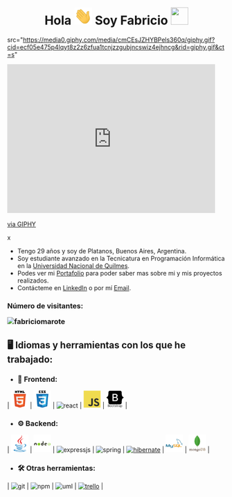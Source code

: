 <h1 align="Center">  Hola <img src="https://raw.githubusercontent.com/ABSphreak/ABSphreak/master/gifs/Hi.gif" height="40px" /> Soy Fabricio <img src="https://giphy.com/embed/5aYfJYohCSeYgtVlUj" width="40"height="40px"></h1>

src="https://media0.giphy.com/media/cmCEsJZHYBPels360q/giphy.gif?cid=ecf05e475p4lqyt8z2z6zfua1tcnjzzgubjncswiz4ejhncg&rid=giphy.gif&ct=s"

<iframe src="https://giphy.com/embed/5aYfJYohCSeYgtVlUj" width="480" height="343" frameBorder="0" class="giphy-embed" allowFullScreen></iframe><p><a href="https://giphy.com/stickers/typing-hacking-webs-5aYfJYohCSeYgtVlUj">via GIPHY</a></p>x

-  Tengo 29 años y soy de Platanos, Buenos Aires, Argentina.
-  Soy estudiante avanzado en la Tecnicatura en Programación Informática en la [Universidad Nacional de Quilmes](http://www.unq.edu.ar/).
-  Podes ver mi [Portafolio](https://fabricio-marote.vercel.app) para poder saber mas sobre mi y mis proyectos realizados.
-  Contácteme en [LinkedIn](https://www.linkedin.com/in/fabricio-marote/) o por mí [Email](mailto:fabricio.gm1993@gmail.com).

<h3 align="left">

Número de visitantes:

<p align="left"> <img src="https://komarev.com/ghpvc/?username=fabriciomarote&label=Profile%20views&color=b60e46&style=flat" alt="fabriciomarote" /> </p> 

## 🖥️ Idiomas y herramientas con los que he trabajado:

- <h3>👀 Frontend:</h3>

| <img src="https://raw.githubusercontent.com/devicons/devicon/master/icons/html5/html5-original-wordmark.svg" alt="html5" width="40" height="40"> | <img src="https://raw.githubusercontent.com/devicons/devicon/master/icons/css3/css3-original-wordmark.svg" alt="css3" width="40" height="40"> | <img src="https://user-images.githubusercontent.com/58083159/154823721-b99c9ecf-9dc2-4f21-a95f-a0ba2ee994f2.png" alt="react" width="40"> | <img src="https://raw.githubusercontent.com/devicons/devicon/master/icons/javascript/javascript-original.svg" alt="javascript" width="40" height="40"> | <img src="https://raw.githubusercontent.com/devicons/devicon/master/icons/bootstrap/bootstrap-plain-wordmark.svg" alt="bootstrap" width="40" height="40"> |

- <h3>⚙️ Backend:</h3>
  
| <img src="https://raw.githubusercontent.com/devicons/devicon/master/icons/java/java-original.svg" alt="java" width="40" height="40"> | <img src="https://raw.githubusercontent.com/devicons/devicon/master/icons/nodejs/nodejs-original-wordmark.svg" alt="nodejs" width="40" height="40"> | <img src="https://user-images.githubusercontent.com/58083159/144481306-e4af20fd-e4be-48dd-9286-2fa1773e6395.png" alt="expressjs" width="40"> | <img src="https://user-images.githubusercontent.com/58083159/144486094-07973bf6-35c0-4a05-98d7-7a2737643a6d.png" alt="spring" width="40"> | [<img src="https://user-images.githubusercontent.com/58083159/144488112-72151ec2-30ed-4679-b04f-38110ec38fa3.png" alt="hibernate" width="40">](https://hibernate.org/) | <img src="https://raw.githubusercontent.com/devicons/devicon/master/icons/mysql/mysql-original-wordmark.svg" alt="mysql" width="40" height="40"> | <img src="https://raw.githubusercontent.com/devicons/devicon/master/icons/mongodb/mongodb-original-wordmark.svg" alt="mongodb" width="40" height="40"> |

- <h3>🛠️ Otras herramientas:</h3>

| <img src="https://www.vectorlogo.zone/logos/git-scm/git-scm-icon.svg" alt="git" width="40" height="40"> | <img src="https://user-images.githubusercontent.com/58083159/158461958-394d5b81-72e1-4cae-8c1e-53f355451030.png" alt="npm" width="40"> | <img src="https://user-images.githubusercontent.com/58083159/144488538-a7102b87-8e75-4062-bff9-fd464aa24dbc.png" alt="uml" width="40"> | [<img src="https://user-images.githubusercontent.com/58083159/158458696-bbba3311-5c42-46a4-a4f8-4af3f4e6bcbe.svg" alt="trello" width="40" height="40">](https://trello.com/) |
